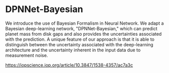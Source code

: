 # DPNNet-Bayesian
We introduce the use of Bayesian Formalism in Neural Network.
We adapt a Bayesian deep-learning network, "DPNNet-Bayesian," 
which can predict planet mass from disk gaps and also provides the 
uncertainties associated with the prediction. A unique feature of our
approach is that it is able to distinguish between the uncertainty 
associated with the deep-learning architecture and the uncertainty 
inherent in the input data due to measurement noise.



https://iopscience.iop.org/article/10.3847/1538-4357/ac7a3c
